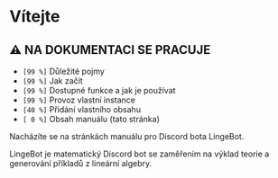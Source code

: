 # Vítejte

## ⚠ NA DOKUMENTACI SE PRACUJE

* `[99 %]` Důležité pojmy
* `[99 %]` Jak začít
* `[99 %]` Dostupné funkce a jak je používat
* `[99 %]` Provoz vlastní instance
* `[40 %]` Přidání vlastního obsahu
* `[ 0 %]` Obsah manuálu (tato stránka)

Nacházíte se na stránkách manuálu pro Discord bota LingeBot.

LingeBot je matematický Discord bot se zaměřením na výklad teorie a generování příkladů z lineární algebry.
